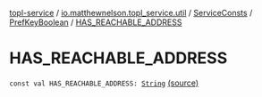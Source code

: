 [topl-service](../../../index.md) / [io.matthewnelson.topl_service.util](../../index.md) / [ServiceConsts](../index.md) / [PrefKeyBoolean](index.md) / [HAS_REACHABLE_ADDRESS](./-h-a-s_-r-e-a-c-h-a-b-l-e_-a-d-d-r-e-s-s.md)

# HAS_REACHABLE_ADDRESS

`const val HAS_REACHABLE_ADDRESS: `[`String`](https://kotlinlang.org/api/latest/jvm/stdlib/kotlin/-string/index.html) [(source)](https://github.com/05nelsonm/TorOnionProxyLibrary-Android/blob/master/topl-service/src/main/java/io/matthewnelson/topl_service/util/ServiceConsts.kt#L202)